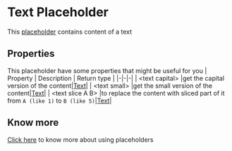 # Text Placeholder
This [placeholder](../tutorials/placeholder.md) contains content of a text

## Properties
This placeholder have some properties that might be useful for you
| Property      | Description | Return type |
|-|-|-|
| \<text capital\> |get the capital version of the content|[Text](./text.md)|
| \<text small\> |get the small version of the content|[Text](./text.md)|
| \<text slice A B\> |to replace the content with sliced part of it from `A (like 1)` to `B (like 5)`|[Text](./text.md)|

## Know more
[Click here](../tutorials/placeholder.md) to know more about using placeholders
